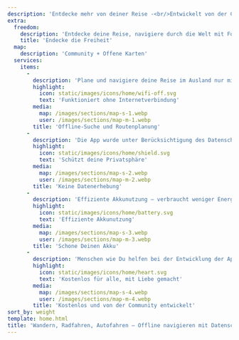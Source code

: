 ```yaml
---
description: 'Entdecke mehr von deiner Reise -<br/>Entwickelt von der Community'
extra:
  freedom:
    description: 'Entdecke deine Reise, navigiere durch die Welt mit Fokus auf Datenschutz und Community.'
    title: 'Endecke die Freiheit'
  map:
    description: 'Community + Offene Karten'
  services:
    items:
      - 
        description: 'Plane und navigiere deine Reise im Ausland nur mit GPS, es sind keine mobilen Daten notwendig. Suche Wegpunkte auf abgelegenen Wander- oder Radwegen.'
        highlight:
          icon: static/images/icons/home/wifi-off.svg
          text: 'Funktioniert ohne Internetverbindung'
        media:
          map: /images/sections/map-s-1.webp
          user: /images/sections/map-m-1.webp
        title: 'Offline-Suche und Routenplanung'
      - 
        description: 'Die App wurde unter Berücksichtigung des Datenschutzes entwickelt - sie identifiziert keine Personen, verfolgt dich nicht und sammelt keine Daten. CoMaps wurde außerdem von <span class="text-icon"><svg viewBox="0 0 19 19"><use href="#icon-exodus"></use></svg> [Exodus](https://reports.exodus-privacy.eu.org/reports/app.comaps.google/latest/) überprüft.'
        highlight:
          icon: static/images/icons/home/shield.svg
          text: 'Schützt deine Privatsphäre'
        media:
          map: /images/sections/map-s-2.webp
          user: /images/sections/map-m-2.webp
        title: 'Keine Datenerhebung'
      - 
        description: 'Effiziente Akkunutzung – verbraucht weniger Energie als andere Navigationsapps.'
        highlight:
          icon: static/images/icons/home/battery.svg
          text: 'Effiziente Akkunutzung'
        media:
          map: /images/sections/map-s-3.webp
          user: /images/sections/map-m-3.webp
        title: 'Schone Deinen Akku'
      - 
        description: 'Menschen wie Du helfen bei der Entwicklung der App, indem sie Orte zu <span class="text-icon"><svg viewBox="0 0 19 19"><use href="#icon-open-street-map"></use></svg> [OpenStreetMap](https://openstreetmap.org)</span> hinzufügen, Feedback zu Funktionen geben und mit Code auf <span class="text-icon"><svg viewbox="0 0 4.233 4.233"> <use href="#icon-codeberg"></use></svg> [Codeberg](https://codeberg.org/comaps)</span> beitragen, um gemeinsam großartige Karten zu erstellen. Das Projekt ist ein Fork von Oranic Maps und Maps.Me und wird von einer Open-Source-Gemeinschaft voran gebracht.'
        highlight:
          icon: static/images/icons/home/heart.svg
          text: 'Kostenlos für alle, mit Liebe gemacht'
        media:
          map: /images/sections/map-s-4.webp
          user: /images/sections/map-m-4.webp
        title: 'Kostenlos und von der Community entwickelt'
sort_by: weight
template: home.html
title: 'Wandern, Radfahren, Autofahren – Offline navigieren mit Datenschutz'
---
```


